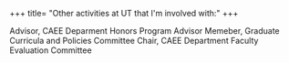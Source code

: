 +++
title= "Other activities at UT that I'm involved with:"
+++

Advisor, CAEE Deparment Honors Program Advisor
Memeber, Graduate Curricula and Policies Committee
Chair, CAEE Department Faculty Evaluation Committee
